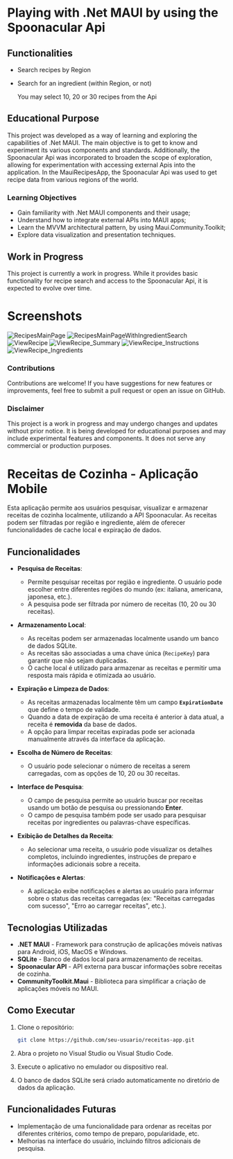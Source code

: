 # Playing with .Net MAUI by using the Spoonacular Api

## Functionalities

- Search recipes by Region
- Search for an ingredient (within Region, or not)

  You may select 10, 20 or 30 recipes from the Api

## Educational Purpose

This project was developed as a way of learning and exploring the capabilities of .Net MAUI. 
The main objective is to get to know and experiment its various components and standards. 
Additionally, the Spoonacular Api was incorporated to broaden the scope of exploration, allowing for experimentation with accessing external Apis into the application.
In the MauiRecipesApp, the Spoonacular Api was used to get recipe data from various regions of the world.

### Learning Objectives

- Gain familiarity with .Net MAUI components and their usage;
- Understand how to integrate external APIs into MAUI apps;
- Learn the MVVM architectural pattern, by using Maui.Community.Toolkit;
- Explore data visualization and presentation techniques.

## Work in Progress

This project is currently a work in progress. While it provides basic functionality for recipe search and access to the Spoonacular Api, it is expected to evolve over time.

# Screenshots

![RecipesMainPage](https://github.com/user-attachments/assets/c1f0550c-4f01-4184-9c53-7985dd00faaa)
![RecipesMainPageWithIngredientSearch](https://github.com/user-attachments/assets/d08acb4a-4ffa-4109-a7ba-7ca0c945e194)
![ViewRecipe](https://github.com/user-attachments/assets/13334ef1-cd10-48b9-85e2-9810f424ffcd)
![ViewRecipe_Summary](https://github.com/user-attachments/assets/b4d1751c-9dae-49c1-a22e-97a9279e2cb0)
![ViewRecipe_Instructions](https://github.com/user-attachments/assets/e58a59c4-d234-4a45-a330-2fd647538aef)
![ViewRecipe_Ingredients](https://github.com/user-attachments/assets/6bb6b93a-7826-43cb-8551-81864f375232)



### Contributions

Contributions are welcome! If you have suggestions for new features or improvements, feel free to submit a pull request or open an issue on GitHub.

### Disclaimer

This project is a work in progress and may undergo changes and updates without prior notice. It is being developed for educational purposes and may include experimental features and components.
It does not serve any commercial or production purposes.

# **Receitas de Cozinha - Aplicação Mobile**

Esta aplicação permite aos usuários pesquisar, visualizar e armazenar receitas de cozinha localmente, utilizando a API Spoonacular. As receitas podem ser filtradas por região e ingrediente, além de oferecer funcionalidades de cache local e expiração de dados.

## **Funcionalidades**

- **Pesquisa de Receitas**:
  - Permite pesquisar receitas por região e ingrediente. O usuário pode escolher entre diferentes regiões do mundo (ex: italiana, americana, japonesa, etc.).
  - A pesquisa pode ser filtrada por número de receitas (10, 20 ou 30 receitas).

- **Armazenamento Local**:
  - As receitas podem ser armazenadas localmente usando um banco de dados SQLite.
  - As receitas são associadas a uma chave única (`RecipeKey`) para garantir que não sejam duplicadas.
  - O cache local é utilizado para armazenar as receitas e permitir uma resposta mais rápida e otimizada ao usuário.

- **Expiração e Limpeza de Dados**:
  - As receitas armazenadas localmente têm um campo **`ExpirationDate`** que define o tempo de validade.
  - Quando a data de expiração de uma receita é anterior à data atual, a receita é **removida** da base de dados.
  - A opção para limpar receitas expiradas pode ser acionada manualmente através da interface da aplicação.

- **Escolha de Número de Receitas**:
  - O usuário pode selecionar o número de receitas a serem carregadas, com as opções de 10, 20 ou 30 receitas.

- **Interface de Pesquisa**:
  - O campo de pesquisa permite ao usuário buscar por receitas usando um botão de pesquisa ou pressionando **Enter**.
  - O campo de pesquisa também pode ser usado para pesquisar receitas por ingredientes ou palavras-chave específicas.

- **Exibição de Detalhes da Receita**:
  - Ao selecionar uma receita, o usuário pode visualizar os detalhes completos, incluindo ingredientes, instruções de preparo e informações adicionais sobre a receita.

- **Notificações e Alertas**:
  - A aplicação exibe notificações e alertas ao usuário para informar sobre o status das receitas carregadas (ex: "Receitas carregadas com sucesso", "Erro ao carregar receitas", etc.).

## **Tecnologias Utilizadas**

- **.NET MAUI** - Framework para construção de aplicações móveis nativas para Android, iOS, MacOS e Windows.
- **SQLite** - Banco de dados local para armazenamento de receitas.
- **Spoonacular API** - API externa para buscar informações sobre receitas de cozinha.
- **CommunityToolkit.Maui** - Biblioteca para simplificar a criação de aplicações móveis no MAUI.

## **Como Executar**

1. Clone o repositório:

    ```bash
    git clone https://github.com/seu-usuario/receitas-app.git
    ```

2. Abra o projeto no Visual Studio ou Visual Studio Code.

3. Execute o aplicativo no emulador ou dispositivo real.

4. O banco de dados SQLite será criado automaticamente no diretório de dados da aplicação.

## **Funcionalidades Futuras**

- Implementação de uma funcionalidade para ordenar as receitas por diferentes critérios, como tempo de preparo, popularidade, etc.
- Melhorias na interface do usuário, incluindo filtros adicionais de pesquisa.

